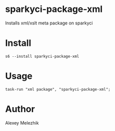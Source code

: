 # sparkyci-package-xml

Installs xml/xslt meta package on sparkyci

# Install

    s6 --install sparkyci-package-xml

# Usage

    task-run "xml package", "sparkyci-package-xml";

# Author

Alexey Melezhik
